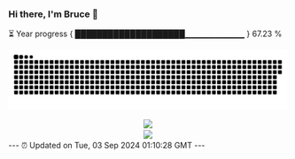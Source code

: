 ### Hi there, I'm Bruce 👋
⏳ Year progress { ████████████████████▁▁▁▁▁▁▁▁▁▁ } 67.23 %

![](https://raw.githubusercontent.com/Swiftie13st/Swiftie13st/main/assets/github-contribution-grid-snake-dark.svg)


<div align="center"> <img src="https://metrics.lecoq.io/Swiftie13st?template=classic&config.timezone=Asia%2FShanghai"> </div>

<div align="center"> <img src="https://github-readme-streak-stats.herokuapp.com/?user=Swiftie13st" /> </div>
---
⏰ Updated on Tue, 03 Sep 2024 01:10:28 GMT
---

